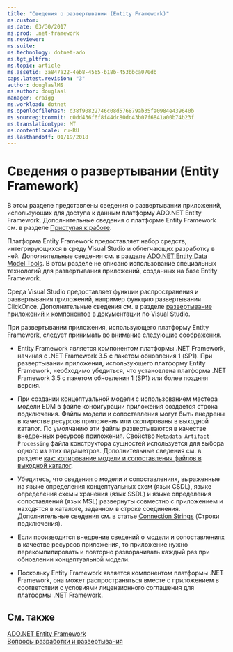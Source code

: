```yaml
---
title: "Сведения о развертывании (Entity Framework)"
ms.custom: 
ms.date: 03/30/2017
ms.prod: .net-framework
ms.reviewer: 
ms.suite: 
ms.technology: dotnet-ado
ms.tgt_pltfrm: 
ms.topic: article
ms.assetid: 3a847a22-4eb8-4565-b18b-453bbca070db
caps.latest.revision: "3"
author: douglaslMS
ms.author: douglasl
manager: craigg
ms.workload: dotnet
ms.openlocfilehash: d38f90822746c08d576879ab35fa0984e439640b
ms.sourcegitcommit: c0dd436f6f8f44dc80dc43b07f6841a00b74b23f
ms.translationtype: MT
ms.contentlocale: ru-RU
ms.lasthandoff: 01/19/2018
---
```

# <a name="deployment-considerations-entity-framework"></a>Сведения о развертывании (Entity Framework)
В этом разделе представлены сведения о развертывании приложений, использующих для доступа к данным платформу ADO.NET Entity Framework. Дополнительные сведения о платформе Entity Framework см. в разделе [Приступая к работе](../../../../../docs/framework/data/adonet/ef/getting-started.md).  
  
 Платформа Entity Framework предоставляет набор средств, интегрирующихся в среду Visual Studio и облегчающих разработку в ней. Дополнительные сведения см. в разделе [ADO.NET Entity Data Model Tools](http://msdn.microsoft.com/library/91076853-0881-421b-837a-f582f36be527). В этом разделе не описано использование специальных технологий для развертывания приложений, созданных на базе Entity Framework.  
  
 Среда Visual Studio предоставляет функции распространения и развертывания приложений, например функцию развертывания ClickOnce. Дополнительные сведения см. в разделе [развертывание приложений и компонентов](/visualstudio/deployment/deploying-applications-services-and-components) в документации по Visual Studio.  
  
 При развертывании приложения, использующего платформу Entity Framework, следует принимать во внимание следующие соображения.  
  
-   Entity Framework является компонентом платформы .NET Framework, начиная с .NET Framework 3.5 с пакетом обновления 1 (SP1). При развертывании приложения, использующего платформу Entity Framework, необходимо убедиться, что установлена платформа .NET Framework 3.5 с пакетом обновления 1 (SP1) или более поздняя версия.  
  
-   При создании концептуальной модели с использованием мастера модели EDM в файле конфигурации приложения создается строка подключения. Файлы модели и сопоставления могут быть внедрены в качестве ресурсов приложения или скопированы в выходной каталог. По умолчанию эти файлы развертываются в качестве внедренных ресурсов приложения. Свойство `Metadata Artifact Processing` файла конструктора сущностей используется для выбора одного из этих параметров. Дополнительные сведения см. в разделе [как: копирование модели и сопоставления файлов в выходной каталог](http://msdn.microsoft.com/library/e2c9820f-1705-457e-9fdb-8b289f3179b4).  
  
-   Убедитесь, что сведения о модели и сопоставлениях, выраженные на языке определения концептуальных схем (язык CSDL), языке определения схемы хранения (язык SSDL) и языке определения сопоставлений (язык MSL) развернуты совместно с приложением и находятся в каталоге, заданном в строке соединения. Дополнительные сведения см. в статье [Connection Strings](../../../../../docs/framework/data/adonet/ef/connection-strings.md) (Строки подключения).  
  
-   Если производится внедрение сведений о модели и сопоставлениях в качестве ресурсов приложения, то приложение нужно перекомпилировать и повторно разворачивать каждый раз при обновлении концептуальной модели.  
  
-   Поскольку Entity Framework является компонентом платформы .NET Framework, она может распространяться вместе с приложением в соответствии с условиями лицензионного соглашения для платформы .NET Framework.  
  
## <a name="see-also"></a>См. также  
 [ADO.NET Entity Framework](../../../../../docs/framework/data/adonet/ef/index.md)  
 [Вопросы разработки и развертывания](../../../../../docs/framework/data/adonet/ef/development-and-deployment-considerations.md)
